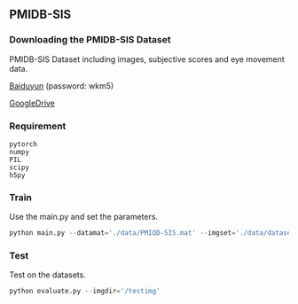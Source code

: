 ## PMIDB-SIS

### Downloading the PMIDB-SIS Dataset
PMIDB-SIS Dataset including images, subjective scores and eye movement data.

[Baiduyun](https://pan.baidu.com/s/1yY_Xd3cm2l8DFJzijrlm5w) (password: wkm5) 

[GoogleDrive](https://drive.google.com/file/d/1PzoSv5F7FBP-8HTEf5t3nwAGli_3ARTH/view?usp=sharing)


### Requirement
```
pytorch
numpy
PIL
scipy
h5py
```
### Train
Use the main.py and set the parameters.
```python
python main.py --datamat='./data/PMIQD-SIS.mat' --imgset='./data/dataset/PMIQD-SIS' --batch_size=4
```
### Test
Test on the datasets.
```python
python evaluate.py --imgdir='/testimg'
```
